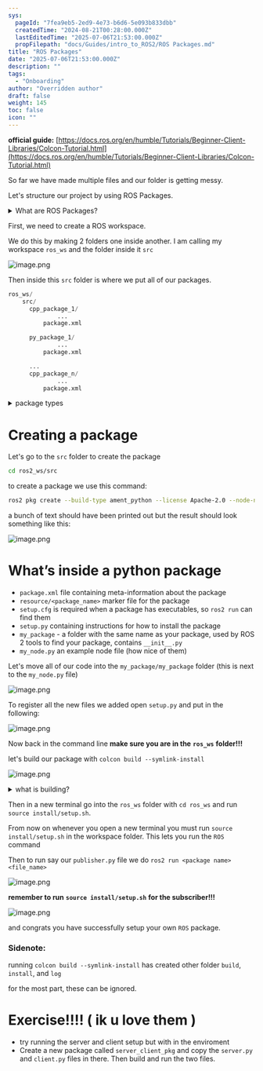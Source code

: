 ```yaml
---
sys:
  pageId: "7fea9eb5-2ed9-4e73-b6d6-5e093b833dbb"
  createdTime: "2024-08-21T00:28:00.000Z"
  lastEditedTime: "2025-07-06T21:53:00.000Z"
  propFilepath: "docs/Guides/intro_to_ROS2/ROS Packages.md"
title: "ROS Packages"
date: "2025-07-06T21:53:00.000Z"
description: ""
tags:
  - "Onboarding"
author: "Overridden author"
draft: false
weight: 145
toc: false
icon: ""
---
```


**official guide:** [https://docs.ros.org/en/humble/Tutorials/Beginner-Client-Libraries/Colcon-Tutorial.html](https://docs.ros.org/en/humble/Tutorials/Beginner-Client-Libraries/Colcon-Tutorial.html)

So far we have made multiple files and our folder is getting messy.

Let's structure our project by using ROS Packages.

<details>
      <summary>What are ROS Packages?</summary>
      ROS Packages are, as the name implies, packages of code that are highly sharable between ROS developers.
  </details>

First, we need to create a ROS workspace.

We do this by making 2 folders one inside another. I am calling my workspace `ros_ws` and the folder inside it `src`

![image.png](https://prod-files-secure.s3.us-west-2.amazonaws.com/d518164a-d88e-44d1-a4ee-3adb3bd8bce0/70706947-fd18-4537-a67b-e12946812d31/image.png?X-Amz-Algorithm=AWS4-HMAC-SHA256&X-Amz-Content-Sha256=UNSIGNED-PAYLOAD&X-Amz-Credential=ASIAZI2LB466YFUKIPZ2%2F20250725%2Fus-west-2%2Fs3%2Faws4_request&X-Amz-Date=20250725T141048Z&X-Amz-Expires=3600&X-Amz-Security-Token=IQoJb3JpZ2luX2VjEB0aCXVzLXdlc3QtMiJHMEUCIHHFXEqN%2Bi%2FESOWoL9Tei5gLYrzO6Z4NXOuozZp5tTmuAiEAncWhWzOF0NNY0Oea8Qy%2ByKU8je1QXVQwdkZskSv8OwYq%2FwMIRhAAGgw2Mzc0MjMxODM4MDUiDItsgsgtO%2FSReUQ9uyrcA9Rief8AkravzszEEPzeUIKFDUWbraWNEfUD4R1SKjLE6FPHozXzdmv7oUPhpOSzaxv%2BjxHCYzl1kTZVwHArF0%2BUugUuOeLhnlupwcbwS5ufH83WCGaBt1cPgRUG3P7CwCh%2BZDqIONeUXX0%2BR23rMA7EBeR%2FGXZSbI%2Fm6ugZCFFNtOAxD0c3gKlAHvpxCT5seC2%2FCEci0TqRLRbz6moD8ffsgD8GIRdcv1huFxj2qMeFkM25JHI0uIwkK5S4yKsqvux0yLrmhfve4n9AqpRKwO9XXSPTpGV107DPRQ3MXFW6ZgvXVLQ1TkKYrutA3G7L5heYDGT8Gyky%2BYC51MvRz2R0CzqM59RCkgHuidK7Cmg8i6iYaBmg51vwYupv4K6G8kQWPoNJc%2BrykD425rH2vS4n3Y9VD5dfsZzmuMb9hdKEntfoWBxJ1qvZ4E5H3fqYhIKQMvdJNxr2keh3wzCaH5SKL1DvrT8l2lk3nde%2F22xpYXbg4j%2BSukHB1gyHaNRyIYUuXvMxbqpnoIY2QvRZ4PieeuJ0haMwWxE6FNjNIWH3vn8YdyWTFfxLb%2FrkDzoljbvgmJ5oKN7m54ft1ISiTPWqaVoYhBYk%2BQmatnyzcIKKHFR2wEwY0p5WUnY%2FMIyHjsQGOqUBBxSXQC7dxJjVKOc3NsUJw2%2FkazwC8lUO0pwJVgaL6HYlqkeJ%2FTxw%2BqUrRuVwm%2FyyB7W0Ne%2FtjplNGq8BE1MX2ume8RiXkpDXcKO1VA85tYxmsqM4r8xfg5w5SXBwoxJfm2uZYKJ37DgUaPHkfvvaTxDcR9XpgTGyv6VPugkIXU7Vu7LoyNWeb1qgOp6OM0KfL11bcklMrJXRBpSlIFylthIhFwsW&X-Amz-Signature=1cf962e26e1c52c02ba838597eaae2e243a276a080811167388e7ed6c545ec89&X-Amz-SignedHeaders=host&x-amz-checksum-mode=ENABLED&x-id=GetObject)

Then inside this `src` folder is where we put all of our packages.

```python
ros_ws/
    src/
      cpp_package_1/
		      ...
          package.xml

      py_package_1/
		      ...
          package.xml

      ...
      cpp_package_n/
		      ...
          package.xml

```

<details>

<summary>package types</summary>

packages can be either `C++` or python.

the intern file structure is different for each but for this guide we will stick to creating python packages

</details>

# Creating a package

Let's go to the `src` folder to create the package

```bash
cd ros2_ws/src
```

to create a package we use this command:

```bash
ros2 pkg create --build-type ament_python --license Apache-2.0 --node-name my_node my_package
```

a bunch of text should have been printed out but the result should look something like this:

![image.png](https://prod-files-secure.s3.us-west-2.amazonaws.com/d518164a-d88e-44d1-a4ee-3adb3bd8bce0/e6cf1e3f-8512-4a3e-b131-079f800bf3e8/image.png?X-Amz-Algorithm=AWS4-HMAC-SHA256&X-Amz-Content-Sha256=UNSIGNED-PAYLOAD&X-Amz-Credential=ASIAZI2LB466YFUKIPZ2%2F20250725%2Fus-west-2%2Fs3%2Faws4_request&X-Amz-Date=20250725T141048Z&X-Amz-Expires=3600&X-Amz-Security-Token=IQoJb3JpZ2luX2VjEB0aCXVzLXdlc3QtMiJHMEUCIHHFXEqN%2Bi%2FESOWoL9Tei5gLYrzO6Z4NXOuozZp5tTmuAiEAncWhWzOF0NNY0Oea8Qy%2ByKU8je1QXVQwdkZskSv8OwYq%2FwMIRhAAGgw2Mzc0MjMxODM4MDUiDItsgsgtO%2FSReUQ9uyrcA9Rief8AkravzszEEPzeUIKFDUWbraWNEfUD4R1SKjLE6FPHozXzdmv7oUPhpOSzaxv%2BjxHCYzl1kTZVwHArF0%2BUugUuOeLhnlupwcbwS5ufH83WCGaBt1cPgRUG3P7CwCh%2BZDqIONeUXX0%2BR23rMA7EBeR%2FGXZSbI%2Fm6ugZCFFNtOAxD0c3gKlAHvpxCT5seC2%2FCEci0TqRLRbz6moD8ffsgD8GIRdcv1huFxj2qMeFkM25JHI0uIwkK5S4yKsqvux0yLrmhfve4n9AqpRKwO9XXSPTpGV107DPRQ3MXFW6ZgvXVLQ1TkKYrutA3G7L5heYDGT8Gyky%2BYC51MvRz2R0CzqM59RCkgHuidK7Cmg8i6iYaBmg51vwYupv4K6G8kQWPoNJc%2BrykD425rH2vS4n3Y9VD5dfsZzmuMb9hdKEntfoWBxJ1qvZ4E5H3fqYhIKQMvdJNxr2keh3wzCaH5SKL1DvrT8l2lk3nde%2F22xpYXbg4j%2BSukHB1gyHaNRyIYUuXvMxbqpnoIY2QvRZ4PieeuJ0haMwWxE6FNjNIWH3vn8YdyWTFfxLb%2FrkDzoljbvgmJ5oKN7m54ft1ISiTPWqaVoYhBYk%2BQmatnyzcIKKHFR2wEwY0p5WUnY%2FMIyHjsQGOqUBBxSXQC7dxJjVKOc3NsUJw2%2FkazwC8lUO0pwJVgaL6HYlqkeJ%2FTxw%2BqUrRuVwm%2FyyB7W0Ne%2FtjplNGq8BE1MX2ume8RiXkpDXcKO1VA85tYxmsqM4r8xfg5w5SXBwoxJfm2uZYKJ37DgUaPHkfvvaTxDcR9XpgTGyv6VPugkIXU7Vu7LoyNWeb1qgOp6OM0KfL11bcklMrJXRBpSlIFylthIhFwsW&X-Amz-Signature=336e089d8314018b2d3c5812a8e1497ce54e02e674bdd7857edfc035b124b149&X-Amz-SignedHeaders=host&x-amz-checksum-mode=ENABLED&x-id=GetObject)

# What’s inside a python package

- `package.xml` file containing meta-information about the package
- `resource/<package_name>` marker file for the package
- `setup.cfg` is required when a package has executables, so `ros2 run` can find them
- `setup.py` containing instructions for how to install the package
- `my_package` - a folder with the same name as your package, used by ROS 2 tools to find your package, contains `__init__.py`
- `my_node.py` an example node file (how nice of them)

Let's move all of our code into the `my_package/my_package` folder (this is next to the `my_node.py` file)

![image.png](https://prod-files-secure.s3.us-west-2.amazonaws.com/d518164a-d88e-44d1-a4ee-3adb3bd8bce0/9ce58f11-0da9-4d3e-b86d-506a9685d378/image.png?X-Amz-Algorithm=AWS4-HMAC-SHA256&X-Amz-Content-Sha256=UNSIGNED-PAYLOAD&X-Amz-Credential=ASIAZI2LB466YFUKIPZ2%2F20250725%2Fus-west-2%2Fs3%2Faws4_request&X-Amz-Date=20250725T141048Z&X-Amz-Expires=3600&X-Amz-Security-Token=IQoJb3JpZ2luX2VjEB0aCXVzLXdlc3QtMiJHMEUCIHHFXEqN%2Bi%2FESOWoL9Tei5gLYrzO6Z4NXOuozZp5tTmuAiEAncWhWzOF0NNY0Oea8Qy%2ByKU8je1QXVQwdkZskSv8OwYq%2FwMIRhAAGgw2Mzc0MjMxODM4MDUiDItsgsgtO%2FSReUQ9uyrcA9Rief8AkravzszEEPzeUIKFDUWbraWNEfUD4R1SKjLE6FPHozXzdmv7oUPhpOSzaxv%2BjxHCYzl1kTZVwHArF0%2BUugUuOeLhnlupwcbwS5ufH83WCGaBt1cPgRUG3P7CwCh%2BZDqIONeUXX0%2BR23rMA7EBeR%2FGXZSbI%2Fm6ugZCFFNtOAxD0c3gKlAHvpxCT5seC2%2FCEci0TqRLRbz6moD8ffsgD8GIRdcv1huFxj2qMeFkM25JHI0uIwkK5S4yKsqvux0yLrmhfve4n9AqpRKwO9XXSPTpGV107DPRQ3MXFW6ZgvXVLQ1TkKYrutA3G7L5heYDGT8Gyky%2BYC51MvRz2R0CzqM59RCkgHuidK7Cmg8i6iYaBmg51vwYupv4K6G8kQWPoNJc%2BrykD425rH2vS4n3Y9VD5dfsZzmuMb9hdKEntfoWBxJ1qvZ4E5H3fqYhIKQMvdJNxr2keh3wzCaH5SKL1DvrT8l2lk3nde%2F22xpYXbg4j%2BSukHB1gyHaNRyIYUuXvMxbqpnoIY2QvRZ4PieeuJ0haMwWxE6FNjNIWH3vn8YdyWTFfxLb%2FrkDzoljbvgmJ5oKN7m54ft1ISiTPWqaVoYhBYk%2BQmatnyzcIKKHFR2wEwY0p5WUnY%2FMIyHjsQGOqUBBxSXQC7dxJjVKOc3NsUJw2%2FkazwC8lUO0pwJVgaL6HYlqkeJ%2FTxw%2BqUrRuVwm%2FyyB7W0Ne%2FtjplNGq8BE1MX2ume8RiXkpDXcKO1VA85tYxmsqM4r8xfg5w5SXBwoxJfm2uZYKJ37DgUaPHkfvvaTxDcR9XpgTGyv6VPugkIXU7Vu7LoyNWeb1qgOp6OM0KfL11bcklMrJXRBpSlIFylthIhFwsW&X-Amz-Signature=3cffa8c4917adaa640a18bd3720d33bf44d65db9e415af501a922222f64ddae1&X-Amz-SignedHeaders=host&x-amz-checksum-mode=ENABLED&x-id=GetObject)

To register all the new files we added open `setup.py` and put in the following:

![image.png](https://prod-files-secure.s3.us-west-2.amazonaws.com/d518164a-d88e-44d1-a4ee-3adb3bd8bce0/1cd7c262-4cae-4496-9d75-c178537d24a2/image.png?X-Amz-Algorithm=AWS4-HMAC-SHA256&X-Amz-Content-Sha256=UNSIGNED-PAYLOAD&X-Amz-Credential=ASIAZI2LB466YFUKIPZ2%2F20250725%2Fus-west-2%2Fs3%2Faws4_request&X-Amz-Date=20250725T141048Z&X-Amz-Expires=3600&X-Amz-Security-Token=IQoJb3JpZ2luX2VjEB0aCXVzLXdlc3QtMiJHMEUCIHHFXEqN%2Bi%2FESOWoL9Tei5gLYrzO6Z4NXOuozZp5tTmuAiEAncWhWzOF0NNY0Oea8Qy%2ByKU8je1QXVQwdkZskSv8OwYq%2FwMIRhAAGgw2Mzc0MjMxODM4MDUiDItsgsgtO%2FSReUQ9uyrcA9Rief8AkravzszEEPzeUIKFDUWbraWNEfUD4R1SKjLE6FPHozXzdmv7oUPhpOSzaxv%2BjxHCYzl1kTZVwHArF0%2BUugUuOeLhnlupwcbwS5ufH83WCGaBt1cPgRUG3P7CwCh%2BZDqIONeUXX0%2BR23rMA7EBeR%2FGXZSbI%2Fm6ugZCFFNtOAxD0c3gKlAHvpxCT5seC2%2FCEci0TqRLRbz6moD8ffsgD8GIRdcv1huFxj2qMeFkM25JHI0uIwkK5S4yKsqvux0yLrmhfve4n9AqpRKwO9XXSPTpGV107DPRQ3MXFW6ZgvXVLQ1TkKYrutA3G7L5heYDGT8Gyky%2BYC51MvRz2R0CzqM59RCkgHuidK7Cmg8i6iYaBmg51vwYupv4K6G8kQWPoNJc%2BrykD425rH2vS4n3Y9VD5dfsZzmuMb9hdKEntfoWBxJ1qvZ4E5H3fqYhIKQMvdJNxr2keh3wzCaH5SKL1DvrT8l2lk3nde%2F22xpYXbg4j%2BSukHB1gyHaNRyIYUuXvMxbqpnoIY2QvRZ4PieeuJ0haMwWxE6FNjNIWH3vn8YdyWTFfxLb%2FrkDzoljbvgmJ5oKN7m54ft1ISiTPWqaVoYhBYk%2BQmatnyzcIKKHFR2wEwY0p5WUnY%2FMIyHjsQGOqUBBxSXQC7dxJjVKOc3NsUJw2%2FkazwC8lUO0pwJVgaL6HYlqkeJ%2FTxw%2BqUrRuVwm%2FyyB7W0Ne%2FtjplNGq8BE1MX2ume8RiXkpDXcKO1VA85tYxmsqM4r8xfg5w5SXBwoxJfm2uZYKJ37DgUaPHkfvvaTxDcR9XpgTGyv6VPugkIXU7Vu7LoyNWeb1qgOp6OM0KfL11bcklMrJXRBpSlIFylthIhFwsW&X-Amz-Signature=ba3d0c9c456e9a863ac4fb42971a776a5f6b93cd669cdb29022b69ba68e92924&X-Amz-SignedHeaders=host&x-amz-checksum-mode=ENABLED&x-id=GetObject)

Now back in the command line **make sure you are in the** **`ros_ws`** **folder!!!**

let's build our package with `colcon build --symlink-install`

![image.png](https://prod-files-secure.s3.us-west-2.amazonaws.com/d518164a-d88e-44d1-a4ee-3adb3bd8bce0/2f2a0d27-b173-48fd-b189-5f5c0ce65619/image.png?X-Amz-Algorithm=AWS4-HMAC-SHA256&X-Amz-Content-Sha256=UNSIGNED-PAYLOAD&X-Amz-Credential=ASIAZI2LB466YFUKIPZ2%2F20250725%2Fus-west-2%2Fs3%2Faws4_request&X-Amz-Date=20250725T141048Z&X-Amz-Expires=3600&X-Amz-Security-Token=IQoJb3JpZ2luX2VjEB0aCXVzLXdlc3QtMiJHMEUCIHHFXEqN%2Bi%2FESOWoL9Tei5gLYrzO6Z4NXOuozZp5tTmuAiEAncWhWzOF0NNY0Oea8Qy%2ByKU8je1QXVQwdkZskSv8OwYq%2FwMIRhAAGgw2Mzc0MjMxODM4MDUiDItsgsgtO%2FSReUQ9uyrcA9Rief8AkravzszEEPzeUIKFDUWbraWNEfUD4R1SKjLE6FPHozXzdmv7oUPhpOSzaxv%2BjxHCYzl1kTZVwHArF0%2BUugUuOeLhnlupwcbwS5ufH83WCGaBt1cPgRUG3P7CwCh%2BZDqIONeUXX0%2BR23rMA7EBeR%2FGXZSbI%2Fm6ugZCFFNtOAxD0c3gKlAHvpxCT5seC2%2FCEci0TqRLRbz6moD8ffsgD8GIRdcv1huFxj2qMeFkM25JHI0uIwkK5S4yKsqvux0yLrmhfve4n9AqpRKwO9XXSPTpGV107DPRQ3MXFW6ZgvXVLQ1TkKYrutA3G7L5heYDGT8Gyky%2BYC51MvRz2R0CzqM59RCkgHuidK7Cmg8i6iYaBmg51vwYupv4K6G8kQWPoNJc%2BrykD425rH2vS4n3Y9VD5dfsZzmuMb9hdKEntfoWBxJ1qvZ4E5H3fqYhIKQMvdJNxr2keh3wzCaH5SKL1DvrT8l2lk3nde%2F22xpYXbg4j%2BSukHB1gyHaNRyIYUuXvMxbqpnoIY2QvRZ4PieeuJ0haMwWxE6FNjNIWH3vn8YdyWTFfxLb%2FrkDzoljbvgmJ5oKN7m54ft1ISiTPWqaVoYhBYk%2BQmatnyzcIKKHFR2wEwY0p5WUnY%2FMIyHjsQGOqUBBxSXQC7dxJjVKOc3NsUJw2%2FkazwC8lUO0pwJVgaL6HYlqkeJ%2FTxw%2BqUrRuVwm%2FyyB7W0Ne%2FtjplNGq8BE1MX2ume8RiXkpDXcKO1VA85tYxmsqM4r8xfg5w5SXBwoxJfm2uZYKJ37DgUaPHkfvvaTxDcR9XpgTGyv6VPugkIXU7Vu7LoyNWeb1qgOp6OM0KfL11bcklMrJXRBpSlIFylthIhFwsW&X-Amz-Signature=d29fd2a4b7ba47e68793dbba9490000f4af1e23a93338f5afbc9e85b431b8af6&X-Amz-SignedHeaders=host&x-amz-checksum-mode=ENABLED&x-id=GetObject)

<details>

<summary>what is building?</summary>

if you are a CS major at Rose-Hulman you will learn the answer to this in CSSE132

but TLDR; is it combines all the code files into one program that can be run easily 

</details>

Then in a new terminal go into the `ros_ws` folder with `cd ros_ws` and run `source install/setup.sh`. 

From now on whenever you open a new terminal you must run `source install/setup.sh` in the workspace folder. This lets you run the `ROS` command

Then to run say our `publisher.py` file we do `ros2 run <package name> <file_name>`

![image.png](https://prod-files-secure.s3.us-west-2.amazonaws.com/d518164a-d88e-44d1-a4ee-3adb3bd8bce0/4f4b1219-3a44-4632-aa0a-ce3471699f59/image.png?X-Amz-Algorithm=AWS4-HMAC-SHA256&X-Amz-Content-Sha256=UNSIGNED-PAYLOAD&X-Amz-Credential=ASIAZI2LB466YFUKIPZ2%2F20250725%2Fus-west-2%2Fs3%2Faws4_request&X-Amz-Date=20250725T141048Z&X-Amz-Expires=3600&X-Amz-Security-Token=IQoJb3JpZ2luX2VjEB0aCXVzLXdlc3QtMiJHMEUCIHHFXEqN%2Bi%2FESOWoL9Tei5gLYrzO6Z4NXOuozZp5tTmuAiEAncWhWzOF0NNY0Oea8Qy%2ByKU8je1QXVQwdkZskSv8OwYq%2FwMIRhAAGgw2Mzc0MjMxODM4MDUiDItsgsgtO%2FSReUQ9uyrcA9Rief8AkravzszEEPzeUIKFDUWbraWNEfUD4R1SKjLE6FPHozXzdmv7oUPhpOSzaxv%2BjxHCYzl1kTZVwHArF0%2BUugUuOeLhnlupwcbwS5ufH83WCGaBt1cPgRUG3P7CwCh%2BZDqIONeUXX0%2BR23rMA7EBeR%2FGXZSbI%2Fm6ugZCFFNtOAxD0c3gKlAHvpxCT5seC2%2FCEci0TqRLRbz6moD8ffsgD8GIRdcv1huFxj2qMeFkM25JHI0uIwkK5S4yKsqvux0yLrmhfve4n9AqpRKwO9XXSPTpGV107DPRQ3MXFW6ZgvXVLQ1TkKYrutA3G7L5heYDGT8Gyky%2BYC51MvRz2R0CzqM59RCkgHuidK7Cmg8i6iYaBmg51vwYupv4K6G8kQWPoNJc%2BrykD425rH2vS4n3Y9VD5dfsZzmuMb9hdKEntfoWBxJ1qvZ4E5H3fqYhIKQMvdJNxr2keh3wzCaH5SKL1DvrT8l2lk3nde%2F22xpYXbg4j%2BSukHB1gyHaNRyIYUuXvMxbqpnoIY2QvRZ4PieeuJ0haMwWxE6FNjNIWH3vn8YdyWTFfxLb%2FrkDzoljbvgmJ5oKN7m54ft1ISiTPWqaVoYhBYk%2BQmatnyzcIKKHFR2wEwY0p5WUnY%2FMIyHjsQGOqUBBxSXQC7dxJjVKOc3NsUJw2%2FkazwC8lUO0pwJVgaL6HYlqkeJ%2FTxw%2BqUrRuVwm%2FyyB7W0Ne%2FtjplNGq8BE1MX2ume8RiXkpDXcKO1VA85tYxmsqM4r8xfg5w5SXBwoxJfm2uZYKJ37DgUaPHkfvvaTxDcR9XpgTGyv6VPugkIXU7Vu7LoyNWeb1qgOp6OM0KfL11bcklMrJXRBpSlIFylthIhFwsW&X-Amz-Signature=0864344646c8c0fa6a3dbebac16f9f125f13d09238d679609ab602e801bee3ae&X-Amz-SignedHeaders=host&x-amz-checksum-mode=ENABLED&x-id=GetObject)

**remember to run** **`source install/setup.sh`** **for the subscriber!!!**

![image.png](https://prod-files-secure.s3.us-west-2.amazonaws.com/d518164a-d88e-44d1-a4ee-3adb3bd8bce0/02121119-dad4-49ec-8356-c956108b4243/image.png?X-Amz-Algorithm=AWS4-HMAC-SHA256&X-Amz-Content-Sha256=UNSIGNED-PAYLOAD&X-Amz-Credential=ASIAZI2LB466YFUKIPZ2%2F20250725%2Fus-west-2%2Fs3%2Faws4_request&X-Amz-Date=20250725T141048Z&X-Amz-Expires=3600&X-Amz-Security-Token=IQoJb3JpZ2luX2VjEB0aCXVzLXdlc3QtMiJHMEUCIHHFXEqN%2Bi%2FESOWoL9Tei5gLYrzO6Z4NXOuozZp5tTmuAiEAncWhWzOF0NNY0Oea8Qy%2ByKU8je1QXVQwdkZskSv8OwYq%2FwMIRhAAGgw2Mzc0MjMxODM4MDUiDItsgsgtO%2FSReUQ9uyrcA9Rief8AkravzszEEPzeUIKFDUWbraWNEfUD4R1SKjLE6FPHozXzdmv7oUPhpOSzaxv%2BjxHCYzl1kTZVwHArF0%2BUugUuOeLhnlupwcbwS5ufH83WCGaBt1cPgRUG3P7CwCh%2BZDqIONeUXX0%2BR23rMA7EBeR%2FGXZSbI%2Fm6ugZCFFNtOAxD0c3gKlAHvpxCT5seC2%2FCEci0TqRLRbz6moD8ffsgD8GIRdcv1huFxj2qMeFkM25JHI0uIwkK5S4yKsqvux0yLrmhfve4n9AqpRKwO9XXSPTpGV107DPRQ3MXFW6ZgvXVLQ1TkKYrutA3G7L5heYDGT8Gyky%2BYC51MvRz2R0CzqM59RCkgHuidK7Cmg8i6iYaBmg51vwYupv4K6G8kQWPoNJc%2BrykD425rH2vS4n3Y9VD5dfsZzmuMb9hdKEntfoWBxJ1qvZ4E5H3fqYhIKQMvdJNxr2keh3wzCaH5SKL1DvrT8l2lk3nde%2F22xpYXbg4j%2BSukHB1gyHaNRyIYUuXvMxbqpnoIY2QvRZ4PieeuJ0haMwWxE6FNjNIWH3vn8YdyWTFfxLb%2FrkDzoljbvgmJ5oKN7m54ft1ISiTPWqaVoYhBYk%2BQmatnyzcIKKHFR2wEwY0p5WUnY%2FMIyHjsQGOqUBBxSXQC7dxJjVKOc3NsUJw2%2FkazwC8lUO0pwJVgaL6HYlqkeJ%2FTxw%2BqUrRuVwm%2FyyB7W0Ne%2FtjplNGq8BE1MX2ume8RiXkpDXcKO1VA85tYxmsqM4r8xfg5w5SXBwoxJfm2uZYKJ37DgUaPHkfvvaTxDcR9XpgTGyv6VPugkIXU7Vu7LoyNWeb1qgOp6OM0KfL11bcklMrJXRBpSlIFylthIhFwsW&X-Amz-Signature=4dbf5f6cc5872c09ed9b4a1d6458bfc954e2068ad321cdbbe6bc07fac26c977d&X-Amz-SignedHeaders=host&x-amz-checksum-mode=ENABLED&x-id=GetObject)

and congrats you have successfully setup your own `ROS` package.

### Sidenote:

running `colcon build --symlink-install` has created other folder `build`, `install`, and `log`

for the most part, these can be ignored.

# Exercise!!!! ( ik u love them )

- try running the server and client setup but with in the enviroment
- Create a new package called `server_client_pkg` and copy the `server.py` and `client.py` files in there. Then build and run the two files.

